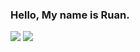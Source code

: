 ### Hello, My name is Ruan.

<div>
  <img src="https://github-readme-stats.vercel.app/api?username=Ruanzerah&show_icons=true&theme=dark"/>
  <img src="https://github-readme-stats.vercel.app/api/top-langs/?username=Ruanzerah&layout=compact&theme=dark"/>
</div>

